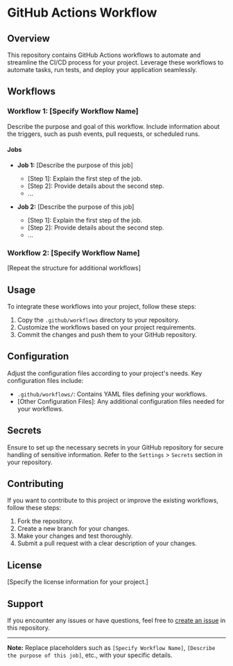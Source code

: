 # GitHub Actions Workflow

## Overview
This repository contains GitHub Actions workflows to automate and streamline the CI/CD process for your project. Leverage these workflows to automate tasks, run tests, and deploy your application seamlessly.

## Workflows

### Workflow 1: [Specify Workflow Name]
Describe the purpose and goal of this workflow. Include information about the triggers, such as push events, pull requests, or scheduled runs.

#### Jobs
- **Job 1:** [Describe the purpose of this job]
  - [Step 1]: Explain the first step of the job.
  - [Step 2]: Provide details about the second step.
  - ...

- **Job 2:** [Describe the purpose of this job]
  - [Step 1]: Explain the first step of the job.
  - [Step 2]: Provide details about the second step.
  - ...

### Workflow 2: [Specify Workflow Name]
[Repeat the structure for additional workflows]

## Usage
To integrate these workflows into your project, follow these steps:

1. Copy the `.github/workflows` directory to your repository.
2. Customize the workflows based on your project requirements.
3. Commit the changes and push them to your GitHub repository.

## Configuration
Adjust the configuration files according to your project's needs. Key configuration files include:

- `.github/workflows/`: Contains YAML files defining your workflows.
- [Other Configuration Files]: Any additional configuration files needed for your workflows.

## Secrets
Ensure to set up the necessary secrets in your GitHub repository for secure handling of sensitive information. Refer to the `Settings` > `Secrets` section in your repository.

## Contributing
If you want to contribute to this project or improve the existing workflows, follow these steps:

1. Fork the repository.
2. Create a new branch for your changes.
3. Make your changes and test thoroughly.
4. Submit a pull request with a clear description of your changes.

## License
[Specify the license information for your project.]

## Support
If you encounter any issues or have questions, feel free to [create an issue](https://github.com/your/repository/issues) in this repository.

---

**Note:** Replace placeholders such as `[Specify Workflow Name]`, `[Describe the purpose of this job]`, etc., with your specific details.
